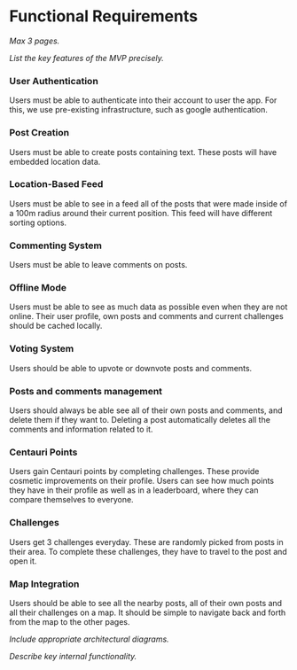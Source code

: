 # Functional Requirements

*Max 3 pages.*

*List the key features of the MVP precisely.*

### User Authentication
Users must be able to authenticate into their account to user the app. For this, we use pre-existing infrastructure, such as google authentication.

### Post Creation
Users must be able to create posts containing text. These posts will have embedded location data.

### Location-Based Feed
Users must be able to see in a feed all of the posts that were made inside of a 100m radius around their current position. This feed will have different sorting options.

### Commenting System
Users must be able to leave comments on posts. 

### Offline Mode
Users must be able to see as much data as possible even when they are not online. Their user profile, own posts and comments and current challenges should be cached locally.

### Voting System
Users should be able to upvote or downvote posts and comments.

### Posts and comments management
Users should always be able see all of their own posts and comments, and delete them if they want to. Deleting a post automatically deletes all the comments and information related to it.

### Centauri Points
Users gain Centauri points by completing challenges. These provide cosmetic improvements on their profile. Users can see how much points they have in their profile as well as in a leaderboard, where they can compare themselves to everyone.

### Challenges
Users get 3 challenges everyday. These are randomly picked from posts in their area. To complete these challenges, they have to travel to the post and open it.

### Map Integration
Users should be able to see all the nearby posts, all of their own posts and all their challenges on a map. It should be simple to navigate back and forth from the map to the other pages.

*Include appropriate architectural diagrams.*

*Describe key internal functionality.*

